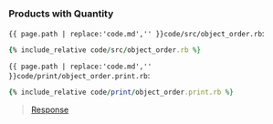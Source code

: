 ### Products with Quantity

`{{ page.path | replace:'code.md','' }}code/src/object_order.rb`:

```rb
{% include_relative code/src/object_order.rb %}
```

`{{ page.path | replace:'code.md','' }}code/print/object_order.print.rb`:

```rb
{% include_relative code/print/object_order.print.rb %}
```

> [Response](response/object-order.rb)
